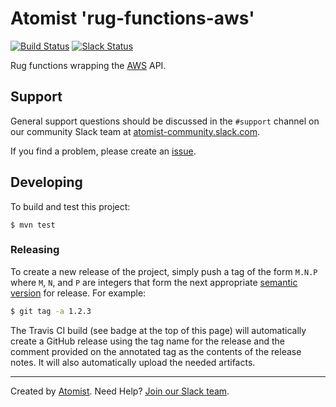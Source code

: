 # Atomist 'rug-functions-aws'

[![Build Status](https://travis-ci.org/atomist/rug-functions-aws.svg?branch=master)](https://travis-ci.org/atomist/rug-functions-aws)
[![Slack Status](https://join.atomist.com/badge.svg)](https://join.atomist.com)

Rug functions wrapping the [AWS][aws] API.

[aws]: https://aws.amazon.com/

## Support

General support questions should be discussed in the `#support`
channel on our community Slack team
at [atomist-community.slack.com][slack].

If you find a problem, please create an [issue][].

[issue]: https://github.com/atomist/rug-functions-aws/issues

## Developing

To build and test this project:

```
$ mvn test
```

### Releasing

To create a new release of the project, simply push a tag of the form
`M.N.P` where `M`, `N`, and `P` are integers that form the next
appropriate [semantic version][semver] for release.  For example:

```sh
$ git tag -a 1.2.3
```

The Travis CI build (see badge at the top of this page) will
automatically create a GitHub release using the tag name for the
release and the comment provided on the annotated tag as the contents
of the release notes.  It will also automatically upload the needed
artifacts.

[semver]: http://semver.org

---
Created by [Atomist][atomist].
Need Help?  [Join our Slack team][slack].

[atomist]: https://www.atomist.com/
[slack]: https://join.atomist.com/
